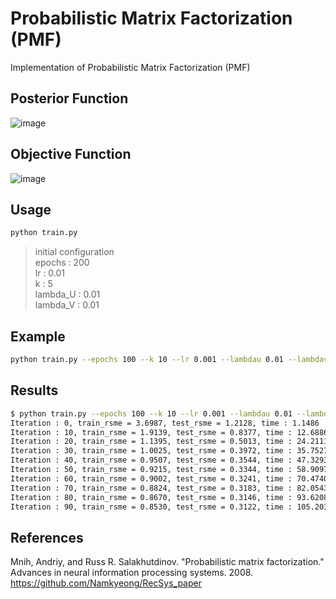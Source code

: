 # Probabilistic Matrix Factorization (PMF)
Implementation of Probabilistic Matrix Factorization (PMF) 

## Posterior Function  
![image](https://user-images.githubusercontent.com/37684658/125321409-9b3cd280-e377-11eb-9d2b-de9b40eba87f.png)

## Objective Function  
![image](https://user-images.githubusercontent.com/37684658/125320993-37b2a500-e377-11eb-97e0-9667f4922984.png)

## Usage  
```bash
python train.py
```
> initial configuration  
epochs : 200  
lr : 0.01  
k : 5  
lambda_U : 0.01  
lambda_V : 0.01  

## Example  
```bash
python train.py --epochs 100 --k 10 --lr 0.001 --lambdau 0.01 --lambdav 0.01
```

## Results  
```bash
$ python train.py --epochs 100 --k 10 --lr 0.001 --lambdau 0.01 --lambdav 0.01  
Iteration : 0, train_rsme = 3.6987, test_rsme = 1.2128, time : 1.1486
Iteration : 10, train_rsme = 1.9139, test_rsme = 0.8377, time : 12.6886
Iteration : 20, train_rsme = 1.1395, test_rsme = 0.5013, time : 24.2111
Iteration : 30, train_rsme = 1.0025, test_rsme = 0.3972, time : 35.7527
Iteration : 40, train_rsme = 0.9507, test_rsme = 0.3544, time : 47.3293
Iteration : 50, train_rsme = 0.9215, test_rsme = 0.3344, time : 58.9097
Iteration : 60, train_rsme = 0.9002, test_rsme = 0.3241, time : 70.4740
Iteration : 70, train_rsme = 0.8824, test_rsme = 0.3183, time : 82.0543
Iteration : 80, train_rsme = 0.8670, test_rsme = 0.3146, time : 93.6208
Iteration : 90, train_rsme = 0.8530, test_rsme = 0.3122, time : 105.2031
```

## References  
Mnih, Andriy, and Russ R. Salakhutdinov. "Probabilistic matrix factorization." Advances in neural information processing systems. 2008.  
https://github.com/Namkyeong/RecSys_paper

